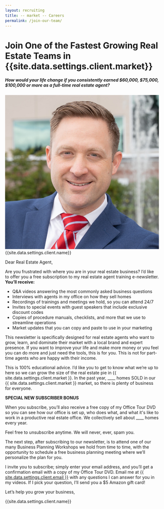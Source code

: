 ```yaml
---
layout: recruiting
title: -- market -- Careers
permalink: /join-our-team/
---
```


<div class="recruiting-page">
<h1 class="join-us">Join One of the Fastest Growing Real Estate Teams in {{site.data.settings.client.market}}</h1>
<h5 class="join-us-subtitle">How would your life change if you consistently earned $60,000, $75,000, $100,000 or more as a full-time real estate agent?</h5>
<div class="recruiting-photo">
<span class="client-image-container">
<img src="/img/headshot.jpg" alt="{{site.data.settings.client.name}}" class="client-image"/>
</span>
<figcaption class="caption">{{site.data.settings.client.name}}</figcaption>
</div>


<p>Dear Real Estate Agent,</p>

<p>Are you frustrated with where you are in your real estate business? I’d like to offer you a free subscription to my real estate agent training e-newsletter. <strong>You’ll receive:</strong>
<ul>
<li>Q&A videos answering the most commonly asked business questions</li>
<li>Interviews with agents in my office on how they sell homes</li>
<li>Recordings of trainings and meetings we hold, so you can attend 24/7</li>
<li>Invites to special events with guest speakers that include exclusive discount codes</li>
<li>Copies of procedure manuals, checklists, and more that we use to streamline operations</li>
<li>Market updates that you can copy and paste to use in your marketing</li>
</ul></p>


<p>This newsletter is specifically designed for real estate agents who want to grow, learn, and dominate their market with a local brand and expert presence. If you want to improve your life and make more money or you feel you can do more and just need the tools, this is for you. This is not for part-time agents who are happy with their income.</p>

<p>This is 100% educational advice. I’d like you to get to know what we’re up to here so we can grow the size of the real estate pie in {{ site.data.settings.client.market }}. In the past year, ____ homes SOLD in our {{ site.data.settings.client.market }} market, so there is plenty of business for everyone.</p>

<p><strong>SPECIAL NEW SUBSCRIBER BONUS</strong></p>

<p>When you subscribe, you’ll also receive a free copy of my Office Tour DVD so you can see how our office is set up, who does what, and what it's like to work in a productive real estate office. We collectively sell about ____ homes every year.</p>

<p>Feel free to unsubscribe anytime. We will never, ever, spam you.</p>

<p>The next step, after subscribing to our newsletter, is to attend one of our many Business Planning Workshops we hold from time to time, with the opportunity to schedule a free business planning meeting where we’ll personalize the plan for you.</p>

<p>I invite you to subscribe; simply enter your email address, and you’ll get a confirmation email with a copy of my Office Tour DVD. Email me at <a href="mailto:{{ site.data.settings.client.email }}">{{ site.data.settings.client.email }}</a> with any questions I can answer for you in my videos. If I pick your question, I’ll send you a $5 Amazon gift card!

<p>Let’s help you grow your business,</p>

<p>{{site.data.settings.client.name}}</p>

<div data-paperform-id="heardjot"></div><script>(function() {var script = document.createElement('script'); script.src = "https://paperform.co/__embed.min.js"; document.body.appendChild(script); })()</script>
